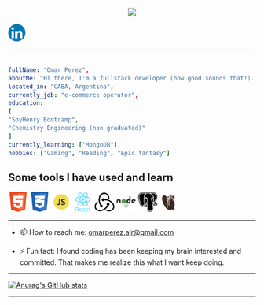 <p align="center">
  <img src="https://capsule-render.vercel.app/api?text=I'm%20Omar%20Perez&animation=fadeIn&type=waving&color=gradient&height=150&fontSize=100"/>
</p>

<p align="center>

</p>
<section>
<h2>Connect with me:</h2>
<a href="www.linkedin.com/in/omar-perez-80bbaa164">
  <img height="35" src="img\834713_linkedin_icon.png"/>
</a>
</section>

---

```yaml

fullName: "Omar Perez",
aboutMe: "Hi there, I'm a fullstack developer (how good sounds that!). I'm currtently working outside of Tech and I'm looking to start my journey in the industry",
located_in: "CABA, Argentina",
currently_job: "e-commerce operator",
education:
[
"SoyHenry Bootcamp",
"Chemistry Engineering (non graduated)"
]
currently_learning: ["MongoDB"],
hobbies: ["Gaming", "Reading", "Epic fantasy"]

```

<h2>Some tools I have used and learn</h2>

<p align="left">
<img src="img\317755_badge_html_html5_achievement_award_icon.png" alt="html" height="40"/>
<img src="img\317756_badge_css_css3_achievement_award_icon.png" alt="css" height="40"/>
<img src="img\652581_code_command_develop_javascript_language_icon.png" alt="javascript" height="40"/>
<img src="img\7423887_react_react native_icon.png" alt="react" height="40"/>
<img src="img\4691205_redux_icon.png" alt="redux" height="40"/>
<img src="img\1012818_code_development_logo_nodejs_icon.png" alt="node" height="40"/>
<img src="img\4691328_postgresql_icon.png" alt="postgresql" height="40"/>
<img src="img\beaver-head.png" alt="dbeaver" height="40"/>
</p>

---

- 📫 How to reach me: omarperez.alr@gmail.com

- ⚡ Fun fact: I found coding has been keeping my brain interested and committed. That makes me realize this what I want keep doing.

---

[![Anurag's GitHub stats](https://github-readme-stats.vercel.app/api?username=armoraz&show_icons=true&theme=synthwave)](https://github.com/anuraghazra/github-readme-stats)

---
